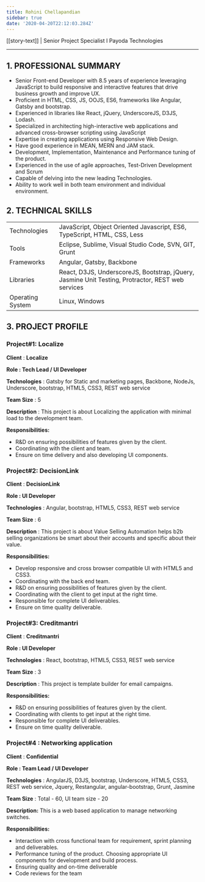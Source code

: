 ```yaml
---
title: Rohini Chellapandian
sidebar: true
date: '2020-04-20T22:12:03.284Z'
---
```


[[story-text]]
| Senior Project Specialist I
Payoda Technologies

* * *

## 1\. PROFESSIONAL SUMMARY

*   Senior Front-end Developer with 8.5 years of experience leveraging JavaScript to build responsive and interactive features that drive business growth and improve UX.
*   Proficient in HTML, CSS, JS, OOJS, ES6, frameworks like Angular, Gatsby and bootstrap. 
*   Experienced in libraries like React, jQuery, UnderscoreJS, D3JS, Lodash. 	
*   Specialized in architecting high-interactive web applications and advanced cross-browser scripting using JavaScript
*   Expertise in creating applications using Responsive Web Design. 	
*   Have good experience in MEAN, MERN and JAM stack.
*   Development, 	Implementation, Maintenance and Performance tuning of the product.
*   Experienced in the use of agile approaches, Test-Driven Development and Scrum
*   Capable of delving into the new leading Technologies.
*   Ability 	to work well in both team environment and individual environment.


## 2\. TECHNICAL SKILLS

|                    |                              |
| ------------------ | ---------------------------- |
| Technologies | JavaScript, Object Oriented Javascript, ES6, TypeScript, HTML, CSS, Less |
| Tools | Eclipse, Sublime, Visual Studio Code, SVN, GIT, Grunt |
| Frameworks | Angular, Gatsby, Backbone |
| Libraries | React, D3JS, UnderscoreJS, Bootstrap, jQuery, Jasmine Unit Testing, Protractor, REST web services |
| Operating System | Linux, Windows |

## 3\. PROJECT PROFILE

### Project#1: Localize

**Client** : **Localize**

**Role : Tech Lead / UI Developer**

**Technologies** : Gatsby for Static and marketing pages, Backbone, NodeJs, Underscore, bootstrap, HTML5, CSS3, REST web service

**Team Size** : 5

**Description** : This project is about Localizing the application with minimal load to the development team.

**Responsibilities:** 

- R&amp;D on ensuring possibilities of features given by the client.
- Coordinating with the client and team.
- Ensure on time delivery and also developing UI components.

### Project#2: DecisionLink

**Client** : **DecisionLink**

**Role : UI Developer**

**Technologies** : Angular, bootstrap, HTML5, CSS3, REST web service

**Team Size** : 6

**Description** : This project is about Value Selling Automation helps b2b selling organizations be smart about their accounts and specific about their value.

**Responsibilities:** 

- Develop responsive and cross browser compatible UI with HTML5 and CSS3.
- Coordinating with the back end team.
- R&amp;D on ensuring possibilities of features given by the client.
- Coordinating with the client to get input at the right time.
- Responsible for complete UI deliverables.
- Ensure on time quality deliverable.

### Project#3: Creditmantri

**Client** : **Creditmantri**

**Role : UI Developer**

**Technologies** : React, bootstrap, HTML5, CSS3, REST web service

**Team Size** : 3

**Description** : This project is template builder for email campaigns.

**Responsibilities:** 

- R&amp;D on ensuring possibilities of features given by the client.
- Coordinating with clients to get input at the right time.
- Responsible for complete UI deliverables.
- Ensure on time quality deliverable.

### Project#4 : Networking application

**Client** : **Confidential**

**Role : Team Lead / UI Developer**

**Technologies** : AngularJS, D3JS, bootstrap, Underscore, HTML5, CSS3, REST web service, Jquery, Restangular, angular-bootstrap, Grunt, Jasmine

**Team Size** : Total - 60, UI team size - 20

**Description:** This is a web based application to manage networking switches.

**Responsibilities:** 

- Interaction with cross functional team for requirement, sprint planning and deliverables.
- Performance tuning of the product. Choosing appropriate UI components for development and build process.
- Ensuring quality and on-time deliverable
- Code reviews for the team

